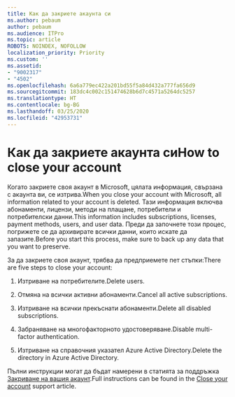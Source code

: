 ```yaml
---
title: Как да закриете акаунта си
ms.author: pebaum
author: pebaum
ms.audience: ITPro
ms.topic: article
ROBOTS: NOINDEX, NOFOLLOW
localization_priority: Priority
ms.custom: ''
ms.assetid:
- "9002317"
- "4502"
ms.openlocfilehash: 6a6a779ec422a201bd55f5a84d432a777fa656d9
ms.sourcegitcommit: 183dc4c002c151474628b6d7c4571a5264dc5257
ms.translationtype: HT
ms.contentlocale: bg-BG
ms.lasthandoff: 03/25/2020
ms.locfileid: "42953731"
---
```

# <a name="how-to-close-your-account"></a><span data-ttu-id="f8b89-102">Как да закриете акаунта си</span><span class="sxs-lookup"><span data-stu-id="f8b89-102">How to close your account</span></span>

<span data-ttu-id="f8b89-103">Когато закриете своя акаунт в Microsoft, цялата информация, свързана с акаунта ви, се изтрива.</span><span class="sxs-lookup"><span data-stu-id="f8b89-103">When you close your account with Microsoft, all information related to your account is deleted.</span></span> <span data-ttu-id="f8b89-104">Тази информация включва абонаменти, лицензи, методи на плащане, потребители и потребителски данни.</span><span class="sxs-lookup"><span data-stu-id="f8b89-104">This information includes subscriptions, licenses, payment methods, users, and user data.</span></span> <span data-ttu-id="f8b89-105">Преди да започнете този процес, погрижете се да архивирате всички данни, които искате да запазите.</span><span class="sxs-lookup"><span data-stu-id="f8b89-105">Before you start this process, make sure to back up any data that you want to preserve.</span></span>

<span data-ttu-id="f8b89-106">За да закриете своя акаунт, трябва да предприемете пет стъпки:</span><span class="sxs-lookup"><span data-stu-id="f8b89-106">There are five steps to close your account:</span></span>

1. <span data-ttu-id="f8b89-107">Изтриване на потребителите.</span><span class="sxs-lookup"><span data-stu-id="f8b89-107">Delete users.</span></span>

2. <span data-ttu-id="f8b89-108">Отмяна на всички активни абонаменти.</span><span class="sxs-lookup"><span data-stu-id="f8b89-108">Cancel all active subscriptions.</span></span>

3. <span data-ttu-id="f8b89-109">Изтриване на всички прекъснати абонаменти.</span><span class="sxs-lookup"><span data-stu-id="f8b89-109">Delete all disabled subscriptions.</span></span>

4. <span data-ttu-id="f8b89-110">Забраняване на многофакторното удостоверяване.</span><span class="sxs-lookup"><span data-stu-id="f8b89-110">Disable multi-factor authentication.</span></span>

5. <span data-ttu-id="f8b89-111">Изтриване на справочния указател Azure Active Directory.</span><span class="sxs-lookup"><span data-stu-id="f8b89-111">Delete the directory in Azure Active Directory.</span></span>

<span data-ttu-id="f8b89-112">Пълни инструкции могат да бъдат намерени в статията за поддръжка [Закриване на вашия акаунт](https://docs.microsoft.com/microsoft-365/commerce/close-your-account).</span><span class="sxs-lookup"><span data-stu-id="f8b89-112">Full instructions can be found in the [Close your account](https://docs.microsoft.com/microsoft-365/commerce/close-your-account) support article.</span></span>
